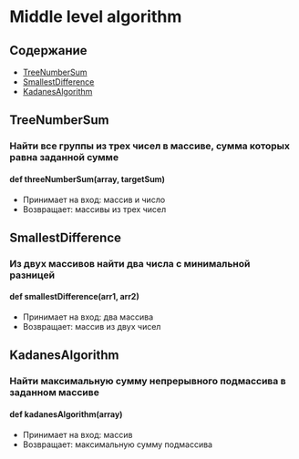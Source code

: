 # Middle level algorithm
## Содержание
- [TreeNumberSum](#TreeNumberSum.py)
- [SmallestDifference](#SmallestDifference.py)
- [KadanesAlgorithm](#KadanesAlgorithm.py)

## TreeNumberSum 
### Найти все группы из трех чисел в массиве, сумма которых равна заданной сумме 
#### def threeNumberSum(array, targetSum)
- Принимает на вход: массив и число
- Возвращает: массивы из трех чисел

## SmallestDifference
### Из двух массивов найти два числа с минимальной разницей
#### def smallestDifference(arr1, arr2)
- Принимает на вход: два массива
- Возвращает: массив из двух чисел

## KadanesAlgorithm
### Найти максимальную сумму непрерывного подмассива в заданном массиве
#### def kadanesAlgorithm(array)
- Принимает на вход: массив
- Возвращает: максимальную сумму подмассива 

